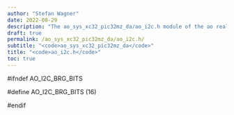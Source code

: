```yaml
---
author: "Stefan Wagner"
date: 2022-08-29
description: "The ao_sys_xc32_pic32mz_da/ao_i2c.h module of the ao real-time operating system."
draft: true
permalink: /ao_sys_xc32_pic32mz_da/ao_i2c.h/ 
subtitle: "<code>ao_sys_xc32_pic32mz_da</code>"
title: "<code>ao_i2c.h</code>"
toc: true
---
```


#ifndef AO_I2C_BRG_BITS

#define AO_I2C_BRG_BITS     (16)

#endif

